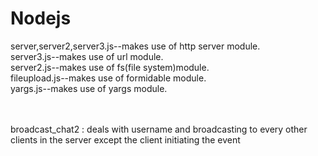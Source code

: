 # Nodejs
server,server2,server3.js--makes use of http server module.<br/>
server3.js--makes use of url module.<br/>
server2.js--makes use of fs(file system)module.<br/>
fileupload.js--makes use of formidable module.<br/>
yargs.js--makes use of yargs module.<br/><br/><br/>

broadcast_chat2 : deals with username and broadcasting to every other clients in the server except the client initiating the event <br/>
